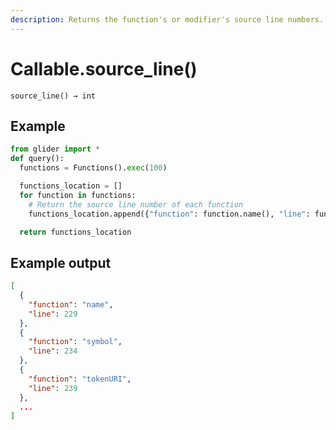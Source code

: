 ```yaml
---
description: Returns the function's or modifier's source line numbers.
---
```


# Callable.source\_line()

`source_line() → int`

## Example

```python
from glider import *
def query():
  functions = Functions().exec(100)

  functions_location = []
  for function in functions:
    # Return the source line number of each function
    functions_location.append({"function": function.name(), "line": function.source_line()})

  return functions_location
```

## Example output

```json
[
  {
    "function": "name",
    "line": 229
  },
  {
    "function": "symbol",
    "line": 234
  },
  {
    "function": "tokenURI",
    "line": 239
  },
  ...
]
```
